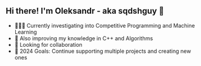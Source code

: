 ## Hi there! I'm Oleksandr - aka sqdshguy 👋

- 👨🏼‍💻 Currently investigating into Competitive Programming and Machine Learning
- 🔢 Also improving my knowledge in C++ and Algorithms
- 🤙 Looking for collaboration
- 🥇 2024 Goals: Continue supporting multiple projects and creating new ones
